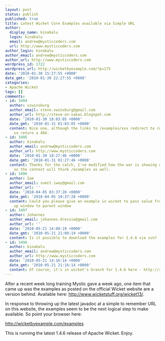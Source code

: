 ```yaml
---
layout: post
status: publish
published: true
title: Latest Wicket Core Examples available via Simple URL
author:
  display_name: kinabalu
  login: kinabalu
  email: andrew@mysticcoders.com
  url: http://www.mysticcoders.com
author_login: kinabalu
author_email: andrew@mysticcoders.com
author_url: http://www.mysticcoders.com
wordpress_id: 1722
wordpress_url: http://wicketbyexample.com/?p=175
date: '2010-01-30 15:27:55 +0000'
date_gmt: '2010-01-30 22:27:55 +0000'
categories:
- Apache Wicket
tags: []
comments:
- id: 3494
  author: sswinsburg
  author_email: steve.swinsburg@gmail.com
  author_url: http://steve-on-sakai.blogspot.com
  date: '2010-01-30 18:03:05 +0000'
  date_gmt: '2010-01-31 01:03:05 +0000'
  content: Nice one, although the links to /examples/xxx redirect to /wicket-examples/xxx
    so return a 404.
- id: 3495
  author: kinabalu
  author_email: andrew@mysticcoders.com
  author_url: http://www.mysticcoders.com
  date: '2010-01-30 18:27:46 +0000'
  date_gmt: '2010-01-31 01:27:46 +0000'
  content: Thanks for the catch, I've modified how the war is showing up on the filesystem
    so the context will think /examples as well.
- id: 3496
  author: Sam
  author_email: sumit.iway@gmail.com
  author_url: ''
  date: '2010-04-05 03:37:28 +0000'
  date_gmt: '2010-04-05 10:37:28 +0000'
  content: Could you please give an example in wicket to pass value from modal pop
    up window to parent window
- id: 3497
  author: Johannes
  author_email: johannes.dressie@gmail.com
  author_url: ''
  date: '2010-05-21 14:00:19 +0000'
  date_gmt: '2010-05-21 21:00:19 +0000'
  content: Is it possible to download the examples for 1.4.6 via svn?
- id: 3498
  author: kinabalu
  author_email: andrew@mysticcoders.com
  author_url: http://www.mysticcoders.com
  date: '2010-05-21 14:16:14 +0000'
  date_gmt: '2010-05-21 21:16:14 +0000'
  content: Of course, it's in wicket's branch for 1.4.6 here - http://svn.apache.org/repos/asf/wicket/branches/wicket-1.4.6/wicket-examples/
---
```

After a recent week long training Mystic gave a week ago, one item that came up was the examples as posted on the official Wicket website are a version behind.  Available here: http://www.wicketstuff.org/wicket13/.

In response to throwing up the latest javadoc at a simple to remember URL on this website, the examples seem to be the next logical step to make available.  So point your browser here:

http://wicketbyexample.com/examples

This is running the latest 1.4.6 release of Apache Wicket.  Enjoy.

